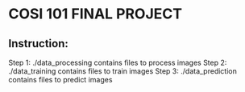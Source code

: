 # COSI 101 FINAL PROJECT

## Instruction: 

Step 1: ./data_processing contains files to process images
Step 2: ./data_training contains files to train images
Step 3: ./data_prediction contains files to predict images